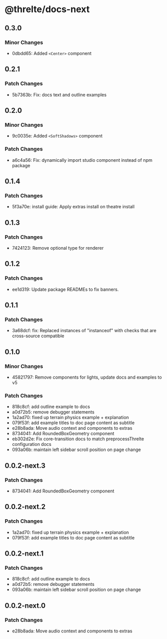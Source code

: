 # @threlte/docs-next

## 0.3.0

### Minor Changes

- 0dbdd65: Added `<Center>` component

## 0.2.1

### Patch Changes

- 5b7363b: Fix: docs text and outline examples

## 0.2.0

### Minor Changes

- 9c0035e: Added `<SoftShadows>` component

### Patch Changes

- a6c4a56: Fix: dynamically import studio component instead of npm package

## 0.1.4

### Patch Changes

- 5f3a70e: install guide: Apply extras install on theatre install

## 0.1.3

### Patch Changes

- 7424123: Remove optional type for renderer

## 0.1.2

### Patch Changes

- ee1d319: Update package READMEs to fix banners.

## 0.1.1

### Patch Changes

- 3a68dcf: fix: Replaced instances of "instanceof" with checks that are cross-source compatible

## 0.1.0

### Minor Changes

- 45821797: Remove components for lights, update docs and examples to v5

### Patch Changes

- 818c8cf: add outline example to docs
- a0d72b5: remove debugger statements
- 1a2ad70: fixed up terrain physics example + explanation
- 079f53f: add example titles to doc page content as subtitle
- e28b8ada: Move audio context and components to extras
- 8734041: Add RoundedBoxGeometry component
- eb302d2e: Fix core-transition docs to match preprocessThrelte configuration docs
- 093a06b: maintain left sidebar scroll position on page change

## 0.0.2-next.3

### Patch Changes

- 8734041: Add RoundedBoxGeometry component

## 0.0.2-next.2

### Patch Changes

- 1a2ad70: fixed up terrain physics example + explanation
- 079f53f: add example titles to doc page content as subtitle

## 0.0.2-next.1

### Patch Changes

- 818c8cf: add outline example to docs
- a0d72b5: remove debugger statements
- 093a06b: maintain left sidebar scroll position on page change

## 0.0.2-next.0

### Patch Changes

- e28b8ada: Move audio context and components to extras
